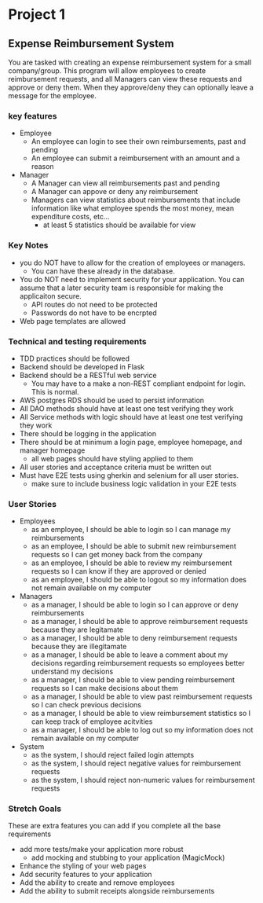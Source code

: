 # Project 1

## Expense Reimbursement System
You are tasked with creating an expense reimbursement system for a small company/group. This program will allow employees to create reimbursement requests, and all Managers can view these requests and approve or deny them. When they approve/deny they can optionally leave a message for the employee.

### key features
- Employee
    - An employee can login to see their own reimbursements, past and pending
    - An employee can submit a reimbursement with an amount and a reason
- Manager
    - A Manager can view all reimbursements past and pending
    - A Manager can appove or deny any reimbursement
    - Managers can view statistics about reimbursements that include information like what employee spends the most money, mean expenditure costs, etc...
        - at least 5 statistics should be available for view

### Key Notes
- you do NOT have to allow for the creation of employees or managers.
    - You can have these already in the database.
- You do NOT need to implement security for your application. You can assume that a later security team is responsible for making the applicaiton secure.
    - API routes do not need to be protected
    - Passwords do not have to be encrpted
- Web page templates are allowed

### Technical and testing requirements
- TDD practices should be followed
- Backend should be developed in Flask
- Backend should be a RESTful web service
    - You may have to a make a non-REST compliant endpoint for login. This is normal.
- AWS postgres RDS should be used to persist information
- All DAO methods should have at least one test verifying they work
- All Service methods with logic should have at least one test verifying they work
- There should be logging in the application
- There should be at minimum a login page, employee homepage, and manager homepage
    - all web pages should have styling applied to them
- All user stories and acceptance criteria must be written out
- Must have E2E tests using gherkin and selenium for all user stories.
    - make sure to include business logic validation in your E2E tests

### User Stories
- Employees
    - as an employee, I should be able to login so I can manage my reimbursements
    - as an employee, I should be able to submit new reimbursement requests so I can get money back from the company
    - as an employee, I should be able to review my reimbursement requests so I can know if they are approved or denied
    - as an employee, I should be able to logout so my information does not remain available on my computer
- Managers
    - as a manager, I should be able to login so I can approve or deny reimbursements
    - as a manager, I should be able to approve reimbursement requests because they are legitamate
    - as a manager, I should be able to deny reimbursement requests because they are illegitamate
    - as a manager, I should be able to leave a comment about my decisions regarding reimbursement requests so employees better understand my decisions
    - as a manager, I should be able to view pending reimbursement requests so I can make decisions about them
    - as a manager, I should be able to view past reimbursement requests so I can check previous decisions
    - as a manager, I should be able to view reimbursement statistics so I can keep track of employee acitvities
    - as a manager, I should be able to log out so my information does not remain available on my computer
- System
    - as the system, I should reject failed login attempts
    - as the system, I should reject negative values for reimbursement requests
    - as the system, I should reject non-numeric values for reimbursement requests

### Stretch Goals
These are extra features you can add if you complete all the base requirements
- add more tests/make your application more robust
    - add mocking and stubbing to your application (MagicMock)
- Enhance the styling of your web pages
- Add security features to your application
- Add the ability to create and remove employees
- Add the ability to submit receipts alongside reimbursements